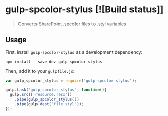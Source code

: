 # gulp-spcolor-stylus [![Build status]]
> Converts SharePoint .spcolor files to .styl variables

## Usage

First, install `gulp-spcolor-stylus` as a development dependency:

```shell
npm install --save-dev gulp-spcolor-stylus
```

Then, add it to your `gulpfile.js`:

```javascript
var gulp_spcolor_stylus = require('gulp-spcolor-stylus');

gulp.task('gulp_spcolor_stylus', function(){
  gulp.src(['resource.resx'])
    .pipe(gulp_spcolor_stylus())
    .pipe(gulp.dest('file.styl'));
});
```